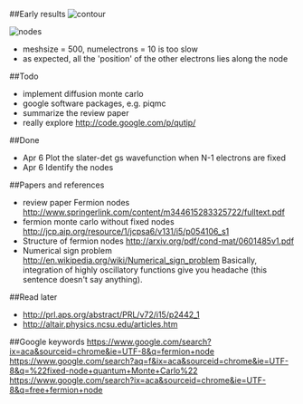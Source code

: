 ##Early results
![contour](fermionnode/blob/master/5electrons-100meshsize-2length.png)

![nodes](fermionnode/blob/master/nodes-5electrons-100meshsize-2length.png)

* meshsize = 500, numelectrons = 10 is too slow
* as expected, all the 'position' of the other electrons lies along the node

##Todo
* implement diffusion monte carlo
* google software packages, e.g. piqmc
* summarize the review paper
* really explore http://code.google.com/p/qutip/

##Done
* Apr 6 Plot the slater-det gs wavefunction when N-1 electrons are fixed
* Apr 6 Identify the nodes


##Papers and references
* review paper Fermion nodes http://www.springerlink.com/content/m344615283325722/fulltext.pdf
* fermion monte carlo without fixed nodes
http://jcp.aip.org/resource/1/jcpsa6/v131/i5/p054106_s1
* Structure of fermion nodes http://arxiv.org/pdf/cond-mat/0601485v1.pdf
* Numerical sign problem http://en.wikipedia.org/wiki/Numerical_sign_problem
  Basically, integration of highly oscillatory functions give you headache (this sentence doesn't say anything).


##Read later
* http://prl.aps.org/abstract/PRL/v72/i15/p2442_1
* http://altair.physics.ncsu.edu/articles.htm

##Google keywords 
https://www.google.com/search?ix=aca&sourceid=chrome&ie=UTF-8&q=fermion+node
https://www.google.com/search?aq=f&ix=aca&sourceid=chrome&ie=UTF-8&q=%22fixed-node+quantum+Monte+Carlo%22
https://www.google.com/search?ix=aca&sourceid=chrome&ie=UTF-8&q=free+fermion+node
